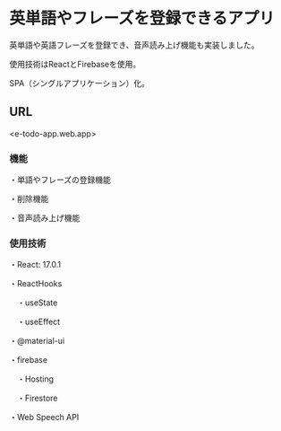 # 英単語やフレーズを登録できるアプリ

英単語や英語フレーズを登録でき、音声読み上げ機能も実装しました。

使用技術はReactとFirebaseを使用。

SPA（シングルアプリケーション）化。

## URL

<e-todo-app.web.app>

### 機能

・単語やフレーズの登録機能

・削除機能

・音声読み上げ機能

### 使用技術

・React: 17.0.1

・ReactHooks

　・useState
 
　・useEffect

・@material-ui

・firebase

　・Hosting
 
　・Firestore  
 
・Web Speech API
